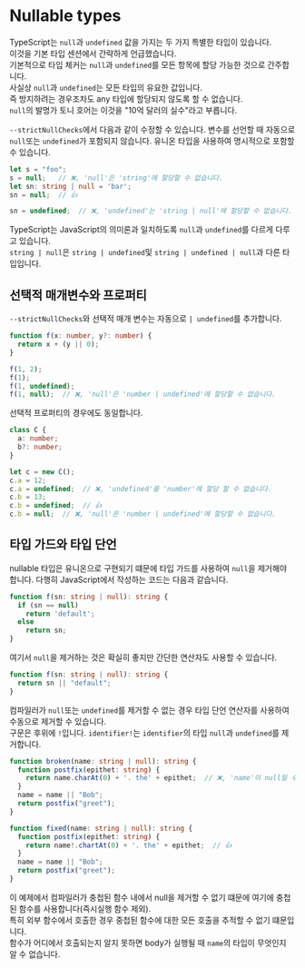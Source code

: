 # Nullable types

TypeScript는 `null`과 `undefined` 값을 가지는 두 가지 특별한 타입이 있습니다.<br/>
이것을 기본 타입 센션에서 간략하게 언급했습니다.<br/>
기본적으로 타입 체커는 `null`과 `undefined`를 모든 항목에 할당 가능한 것으로 간주합니다.<br/>
사실상 `null`과 `undefined`는 모든 타입의 유요한 값입니다.<br/>
즉 방지하려는 경우조차도 any 타입에 할당되지 않도록 할 수 없습니다.<br/>
`null`의 발명가 토니 호어는 이것을 "10억 달러의 실수"라고 부릅니다.

`--strictNullChecks`에서 다음과 같이 수정할 수 있습니다. 변수를 선언할 때 자동으로 `null`또는 `undefined`가 포함되지 않습니다. 유니온 타입을 사용하여 명시적으로 포함할 수 있습니다.

```ts
let s = "foo";
s = null;   // ❌, 'null'은 'string'에 할당할 수 없습니다.
let sn: string | null = 'bar';
sn = null;  // 👍

sn = undefined;  // ❌, 'undefined'는 'string | null'에 할당할 수 없습니다.
```

TypeScript는 JavaScript의 의미론과 일치하도록 `null`과 `undefined`를 다르게 다루고 있습니다.<br/>
`string | null`은 `string | undefined`및 `string | undefined | null`과 다른 타입입니다.

## 선택적 매개변수와 프로퍼티

`--strictNullChecks`와 선택적 매개 변수는 자동으로 `| undefined`를 추가합니다.

```ts
function f(x: number, y?: number) {
  return x + (y || 0);
}

f(1, 2);
f(1);
f(1, undefined);
f(1, null);  // ❌, 'null'은 'number | undefined'에 할당할 수 없습니다.
```

선택적 프로퍼티의 경우에도 동일합니다.

```ts
class C {
  a: number;
  b?: number;
}

let c = new C();
c.a = 12;
c.a = undefined;  // ❌, 'undefined'를 'number'에 할당 할 수 없습니다.
c.b = 13;
c.b = undefined;  // 👍
c.b = null;  // ❌, 'null'은 'number | undefined'에 할당할 수 없습니다.
```

## 타입 가드와 타입 단언

nullable 타입은 유니온으로 구현되기 떄문에 타입 가드를 사용하여 `null`을 제거해야 합니다. 다행히 JavaScript에서 작성하는 코드는 다음과 같습니다.

```ts
function f(sn: string | null): string {
  if (sn == null)
    return 'default';
  else
    return sn;
}
```

여기서 `null`을 제거하는 것은 확실히 좋지만 간단한 연산자도 사용할 수 있습니다.

```ts
function f(sn: string | null): string {
  return sn || "default";
}
```

컴파일러가 `null`또는 `undefined`를 제거할 수 없는 경우 타입 단언 연산자를 사용하여 수동으로 제거할 수 있습니다.<br/>
구문은 후위에 `!`입니다. `identifier!`는 `identifier`의 타입 `null`과 `undefined`를 제거합니다.

```ts
function broken(name: string | null): string {
  function postfix(epithet: string) {
    return name.charAt(0) + '. the' + epithet;  // ❌, 'name'이 null일 수 있습니다.
  }
  name = name || "Bob";
  return postfix("greet");
}

function fixed(name: string | null): string {
  function postfix(epithet: string) {
    return name!.chartAt(0) + '. the' + epithet;  // 👍
  }
  name = name || "Bob";
  return postfix("greet");
}
```

이 예제에서 컴파일러가 충첩된 함수 내에서 null을 제거할 수 없기 떄문에 여기에 충첩된 함수를 사용합니다(즉시실행 함수 제외).<br/>
특히 외부 함수에서 호출한 경우 중첩된 함수에 대한 모든 호출을 추적할 수 없기 떄문입니다.<br/>
함수가 어디에서 호출되는지 알지 못하면 body가 실행될 때 `name`의 타입이 무엇인지 알 수 없습니다.